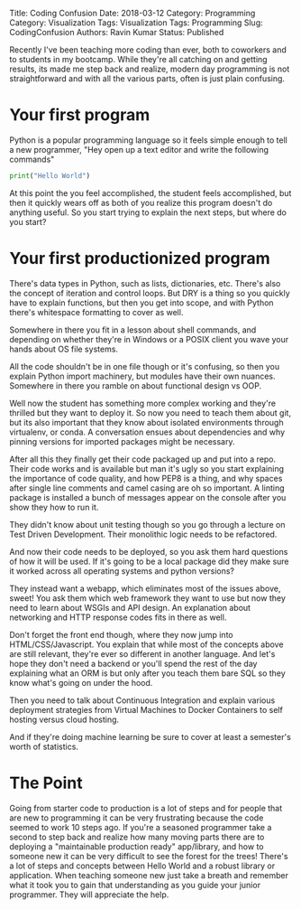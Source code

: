 Title: Coding Confusion
Date: 2018-03-12
Category: Programming
Category: Visualization
Tags: Visualization
Tags: Programming
Slug: CodingConfusion
Authors: Ravin Kumar
Status: Published 


Recently I've been teaching more coding than ever, both to coworkers and
to students in my bootcamp. While they're all catching on and getting
results, its made me step back and realize, modern day programming is not
straightforward and with all the various parts, often is just plain confusing.

# Your first program
Python is a popular programming language so it feels simple enough to tell a 
new programmer, "Hey open up a text editor and write the following commands"

```python
print("Hello World")
```
At this point the you feel accomplished, the student feels accomplished, 
but then it quickly wears off as both of you realize this program doesn't
do anything useful. So you start trying to explain the next steps, but where
do you start?

# Your first productionized program
There's data types in Python, such as lists, dictionaries, etc. There's also
the concept of iteration and control loops. But DRY is a thing so you 
quickly have to explain functions, but then you get into scope, and with
Python there's whitespace formatting to cover as well. 

Somewhere in there you fit in a lesson about shell commands, and depending
on whether they're in Windows or a POSIX client you wave your hands about
OS file systems.

All the code shouldn't be in one file though or it's confusing, so then you explain
Python import machinery, but modules have their own nuances. Somewhere
in there you ramble on about functional design vs OOP.

Well now the student has something more complex working and they're thrilled
but they want to deploy it. So now you need to teach them about git, but
its also important that they know about isolated environments through
virtualenv, or conda. A conversation ensues about dependencies and why
pinning versions for imported packages might be necessary.

After all this they finally get their code packaged up and put into a repo.
Their code works and is available  but man it's ugly so you start explaining
the importance of code quality, and how PEP8 is a thing, and why spaces after
single line comments and camel casing are oh so important. A linting
package is installed a bunch of messages appear on the console
after you show they how to run it.

They didn't know about unit testing though so you go through a lecture on
Test Driven Development. Their monolithic logic needs to be refactored.

And now their code needs to be deployed, so you ask them hard questions
of how it will be used. If it's going to be a local package did they make
sure it worked across all operating systems and python versions?

They instead want a webapp, which eliminates most of the issues above, sweet!
You ask them which web framework they want to use but now they need to learn
about WSGIs and API design. An explanation about networking and HTTP response
codes fits in there as well.

Don't forget the front end though, where they now jump into HTML/CSS/Javascript.
You explain that while most of the concepts above are still relevant, they're
ever so different in another language. And let's hope they don't need a backend
or you'll spend the rest of the day explaining what an ORM is but only
after you teach them bare SQL so they know what's going on under the hood.

Then you need to talk about Continuous Integration and explain various
deployment strategies from Virtual Machines to Docker Containers to self hosting
versus cloud hosting.

And if they're doing machine learning be sure to cover at least a semester's
worth of statistics.

# The Point
Going from starter code to production is a lot of steps and for people
that are new to programming it can be very frustrating because the code seemed
to work 10 steps ago. If you're a seasoned
programmer take a second to step back and realize how many moving parts
there are to deploying a "maintainable production ready" app/library,
and how to someone new it can be very difficult to
see the forest for the trees! There's a lot of steps and concepts between Hello World
and a robust library or application. When teaching someone new just take a breath
and remember what it took you to gain that understanding as you guide your
junior programmer. They will appreciate the help.

